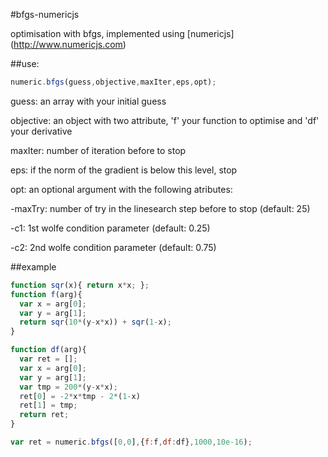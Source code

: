 #bfgs-numericjs

optimisation with bfgs, implemented using [numericjs] (http://www.numericjs.com)

##use:

```js
numeric.bfgs(guess,objective,maxIter,eps,opt);
```

guess: an array with your initial guess

objective: an object with two attribute, 'f' your function to optimise and 'df' your derivative

maxIter: number of iteration before to stop

eps: if the norm of the gradient is below this level, stop

opt: an optional argument with the following atributes:

-maxTry: number of try in the linesearch step before to stop (default: 25)

-c1: 1st wolfe condition parameter (default: 0.25)

-c2: 2nd wolfe condition parameter (default: 0.75) 

##example


```js
function sqr(x){ return x*x; };
function f(arg){
  var x = arg[0];
  var y = arg[1];
  return sqr(10*(y-x*x)) + sqr(1-x);
}

function df(arg){
  var ret = [];
  var x = arg[0];
  var y = arg[1];
  var tmp = 200*(y-x*x);
  ret[0] = -2*x*tmp - 2*(1-x)
  ret[1] = tmp;
  return ret;
}

var ret = numeric.bfgs([0,0],{f:f,df:df},1000,10e-16);
```